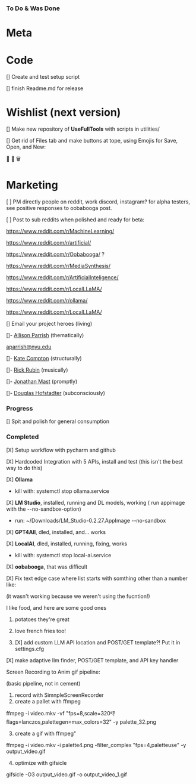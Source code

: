 ### To Do & Was Done

# Meta 


# Code

[] Create and test setup script

[] finish Readme.md for release

# Wishlist (next version)

[] Make new repository of **UseFullTools** with scripts in utilities/

[] Get rid of Files tab and make buttons at tope, using Emojis for Save, Open, and New:

💾 📂 🗑️


# Marketing

[  ] PM directly people on reddit, work discord, instagram? for alpha testers, see positive responses to oobabooga post.

[  ] Post to sub reddits when polished and ready for beta:

https://www.reddit.com/r/MachineLearning/

https://www.reddit.com/r/artificial/

https://www.reddit.com/r/Oobabooga/ ?

https://www.reddit.com/r/MediaSynthesis/

https://www.reddit.com/r/ArtificialInteligence/

https://www.reddit.com/r/LocalLLaMA/

https://www.reddit.com/r/ollama/

https://www.reddit.com/r/LocalLLaMA/

[] Email your project heroes (living)

[]- [Allison Parrish](https://www.decontextualize.com) (thematically)

aparrish@nyu.edu

[]- [Kate Compton](https://github.com/galaxykate) (structurally)
 
[]- [Rick Rubin](https://en.wikipedia.org/wiki/Rick_Rubin) (musically)
 
[]- [Jonathan Mast](https://jonathanmast.com/) (promptly)
 
[]- [Douglas Hofstadter](https://en.wikipedia.org/wiki/Douglas_Hofstadter) (subconsciously)

### Progress

[] Spit and polish for general consumption

### Completed


[X] Setup workflow with pycharm and github

[X] Hardcoded Integration with 5 APIs, install and test (this isn't the best way to do this)  

[X] **Ollama**
* kill with: systemctl stop ollama.service

[X] **LM Studio**, installed, running and DL models, working
( run appimage with the --no-sandbox-option)

* run: ~/Downloads/LM_Studio-0.2.27.AppImage --no-sandbox

[X] **GPT4All**, dled, installed, and... works

[X] **LocalAI**, dled, installed, running, fixing, works

* kill with: systemctl stop local-ai.service

[X] **oobabooga**, that was difficult

[X] Fix text edge case where list starts with somthing other than a number like: 

(it wasn't working because we weren't using the fucntion!)

I like food, and here are some good ones

1. potatoes they're great

2. love french fries too!

3. [X] add custom LLM API location and POST/GET template?! Put it in settings.cfg

[X] make adaptive llm finder, POST/GET template, and API key handler 

Screen Recording to Anim gif pipeline: 

(basic pipeline, not in cement)

1) record with SimnpleScreenRecorder
2) create a pallet with ffmpeg

ffmpeg -i video.mkv -vf "fps=8,scale=320:-1:flags=lanczos,palettegen=max_colors=32" -y palette_32.png

3) create a gif with ffmpeg"

ffmpeg -i video.mkv -i palette4.png -filter_complex "fps=4,paletteuse" -y output_video.gif

4) optimize with gifsicle

gifsicle -O3 output_video.gif -o output_video_1.gif